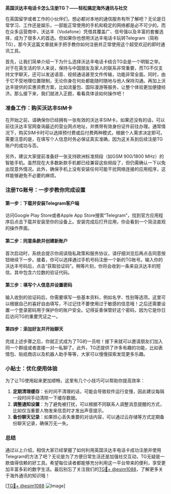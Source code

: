 **英国沃达丰电话卡怎么注册TG？——轻松搞定海外通讯与社交**

在英国留学或者工作的小伙伴们，想必都对本地的通信服务有所了解吧？无论是日常学习、工作还是娱乐，一部能正常使用的手机和稳定的网络都是必不可少的。而在众多运营商中，沃达丰（Vodafone）凭借其覆盖广、信号强以及丰富的套餐选择，成为了很多人的首选。但如果你也想用沃达丰电话卡玩转Telegram（简称TG），那今天这篇文章就来手把手教你如何注册并正常使用这个超受欢迎的即时通讯工具。

首先，让我们简单介绍一下为什么选择沃达丰电话卡结合TG会是一个明智之举。对于在英生活的华人来说，保持与中国朋友及家人的联系非常重要，而TG不仅支持文字聊天，还可以发送语音、视频通话甚至文件传输，功能非常全面。同时，由于它不受地理位置限制，无论你身在何处都能随时随地与他人保持沟通。再加上沃达丰提供的实惠资费方案，比如流量包、国际漫游等服务，让整个体验更加便捷经济。那么接下来，我们就进入正题，看看具体该如何操作吧！

### 准备工作：购买沃达丰SIM卡

在开始之前，请确保你已经拥有一张有效的沃达丰SIM卡。如果还没有的话，可以前往沃达丰官网查询最近的营业网点地址，并携带有效身份证件前往办理。通常情况下，购买SIM卡时可以选择预付费或后付费两种模式，根据个人需求决定即可。需要注意的是，在填写个人信息时务必保证真实准确，因为这关系到后续注册TG账户的成功与否。

另外，建议大家提前准备好一张支持欧洲标准频段（如GSM 900/1800 MHz）的智能手机。虽然现在大多数新款手机都已经兼容这些频段了，但仍需确认一下以免出现意外情况。此外，确保手机上没有安装任何可能干扰网络连接的应用程序，这样能够避免不必要的麻烦。

### 注册TG账号：一步步教你完成设置

#### 第一步：下载并安装Telegram客户端

访问Google Play Store或者Apple App Store搜索“Telegram”，找到官方应用程序后点击下载并安装至你的设备上。安装完成后打开应用，你会看到一个简洁直观的操作界面。

#### 第二步：同意条款并创建新账户

首次启动时，系统会提示你阅读隐私政策和服务协议，请仔细浏览后再点击同意按钮继续下一步。接着，你可以选择通过手机号码注册一个新的TG账号。输入你的沃达丰号码后，点击“获取验证码”。稍等片刻，你将会收到一条来自沃达丰的短信，其中包含六位数的验证代码。

#### 第三步：填写个人信息并设置密码

输入收到的验证码后，你需要填写一些基本资料，例如名字、性别等选项。这里可以根据自己的喜好自由填写，不过记住不要使用过于敏感的信息哦！之后还需要设置一个登录密码用于保护你的账户安全。记得妥善保管好这个密码，因为它是你日后访问TG的重要凭证之一。

#### 第四步：添加好友并开始聊天

完成上述步骤之后，你就正式成为了TG的一员啦！接下来就可以邀请朋友们加入同一个群组或者直接一对一私聊了。此外，TG还提供了许多有趣的功能，比如表情包、贴纸商店以及机器人助手等等，大家可以慢慢探索发现更多乐趣。

### 小贴士：优化使用体验

为了让TG使用起来更加顺畅，这里有几个小技巧可以帮助你提高效率：

1. **定期清理缓存**：长时间不清理的话，可能会导致软件运行变慢，因此建议每隔一段时间手动清除一下缓存数据。
2. **调整通知设置**：为了避免被打扰，可以根据不同联系人调整消息提醒的方式，比如仅当重要人物发来信息时才发出声音提示。
3. **备份聊天记录**：如果担心丢失重要的对话内容，可以通过云存储等方式定期备份聊天记录，确保万无一失。

### 总结

通过以上介绍，相信大家已经掌握了如何利用英国沃达丰电话卡成功注册并使用Telegram的方法了吧？无论是为了方便日常生活还是加强社交互动，TG无疑是一款值得信赖的好工具。希望每位读者都能够充分利用这一平台带来的便利，享受更加丰富多彩的数字生活。最后别忘了关注我们的[TG💪+ @esim1088](https://t.me/s/esim1088)，了解更多关于海外通讯的知识哦！

[[TG💪+ @esim1088](https://t.me/s/esim1088) ![Image](https://i.postimg.cc/4NQfJmqS/Snipaste-2025-05-13-00-14-12.png)]